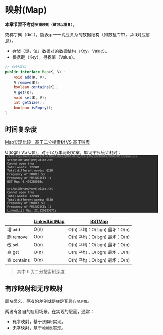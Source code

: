 # 映射(Map)

**本章节暂不考虑`多重映射（键可以重复）`。**

或称字典（dict），能表示一一对应关系的数据结构（如数据库中，以id对应信息）。

- 存储（键，值）数据对的数据结构（Key，Value）。
- 根据键（Key），寻找值（Value）。

```java
// 映射接口
public interface Map<K, V> {
    void add(K, V);
    V remove(K);
    boolean contains(K);
    V get(K);
    void set(K, V);
    int getSize();
    boolean isEmpty();
}
```

## 时间复杂度

[Map实现比较：基于二分搜索树 VS 基于链表](https://github.com/vfa25/dataStructure-algorithm/blob/master/datastructure/src/map/TestMap.java)

O(logn) VS O(n)，对于12万单词的文章，单词字典统计耗时：![BST对比链表实现Map](./imgs/test-map.png)

|             | [LinkedListMap](https://github.com/vfa25/dataStructure-algorithm/blob/master/datastructure/src/map/LinkedListMap.java) | [BSTMap](https://github.com/vfa25/dataStructure-algorithm/blob/master/datastructure/src/map/BSTMap.java) |
|-------------|---------------| ----------- |
| 增 add      | O(n)          | O(h) 平均：O(logn) 最坏：O(n) |
| 删 remove   | O(n)          | O(h) 平均：O(logn) 最坏：O(n) |
| 改 set      | O(n)          | O(h) 平均：O(logn) 最坏：O(n) |
| 查 get      | O(n)          | O(h) 平均：O(logn) 最坏：O(n) |
| 查 contains | O(n)          | O(h) 平均：O(logn) 最坏：O(n) |
> 其中 h 为二分搜索树深度

## 有序映射和无序映射

顾名思义，两者的差别就是`键`是否具有`顺序性`。

两者有各自的应用场景，在实现的层面，通常：

- 有序映射，基于`搜索树`实现。
- 无序映射，基于`哈希表`实现。
